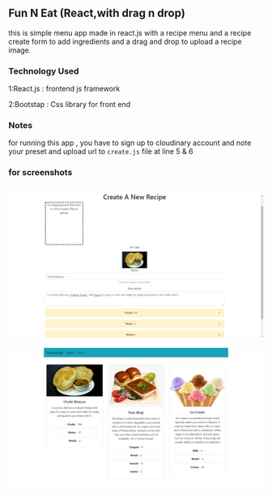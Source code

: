 ## Fun N Eat (React,with drag n drop) 
this is simple menu app made in react.js with a recipe menu and a recipe create form to add ingredients and a drag and drop to upload a recipe image.

### Technology Used
1:React.js : frontend js framework

2:Bootstap : Css library for front end 

### Notes
for running this app , you have to sign up to cloudinary account and note your preset and upload url to `create.js` file at line 5 & 6

### for screenshots 

<img> ![Screenshot](ss1.png) </img>
<img> ![Screenshot](ss2.png) </img>
